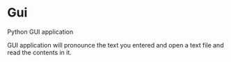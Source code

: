 # Gui
Python GUI application

GUI application will pronounce the text you entered and open a text file and read the contents in it.
